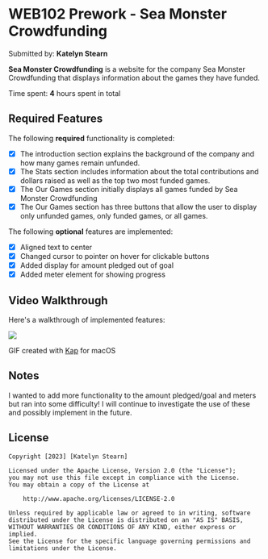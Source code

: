 # WEB102 Prework - Sea Monster Crowdfunding

Submitted by: **Katelyn Stearn**

**Sea Monster Crowdfunding** is a website for the company Sea Monster Crowdfunding that displays information about the games they have funded.

Time spent: **4** hours spent in total

## Required Features

The following **required** functionality is completed:

* [X] The introduction section explains the background of the company and how many games remain unfunded.
* [X] The Stats section includes information about the total contributions and dollars raised as well as the top two most funded games.
* [X] The Our Games section initially displays all games funded by Sea Monster Crowdfunding
* [X] The Our Games section has three buttons that allow the user to display only unfunded games, only funded games, or all games.

The following **optional** features are implemented:

* [X] Aligned text to center
* [X] Changed cursor to pointer on hover for clickable buttons
* [X] Added display for amount pledged out of goal
* [X] Added meter element for showing progress

## Video Walkthrough

Here's a walkthrough of implemented features:

![](https://i.imgur.com/sayuLtX.gifv)


GIF created with [Kap](https://getkap.co/) for macOS

## Notes

I wanted to add more functionality to the amount pledged/goal and meters but ran into some difficulty! I will continue to investigate the use of these and possibly implement in the future. 

## License

    Copyright [2023] [Katelyn Stearn]

    Licensed under the Apache License, Version 2.0 (the "License");
    you may not use this file except in compliance with the License.
    You may obtain a copy of the License at

        http://www.apache.org/licenses/LICENSE-2.0

    Unless required by applicable law or agreed to in writing, software
    distributed under the License is distributed on an "AS IS" BASIS,
    WITHOUT WARRANTIES OR CONDITIONS OF ANY KIND, either express or implied.
    See the License for the specific language governing permissions and
    limitations under the License.
